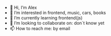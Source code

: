 - 👋 Hi, I’m Alex
- 👀 I’m interested in frontend, music, cars, books
- 🌱 I’m currently learning frontend(js)
- 💞️ I’m looking to collaborate on: don`t know yet
- 📫 How to reach me: by email

<!---
stibium-a/stibium-a is a ✨ special ✨ repository because its `README.md` (this file) appears on your GitHub profile.
You can click the Preview link to take a look at your changes.
--->
